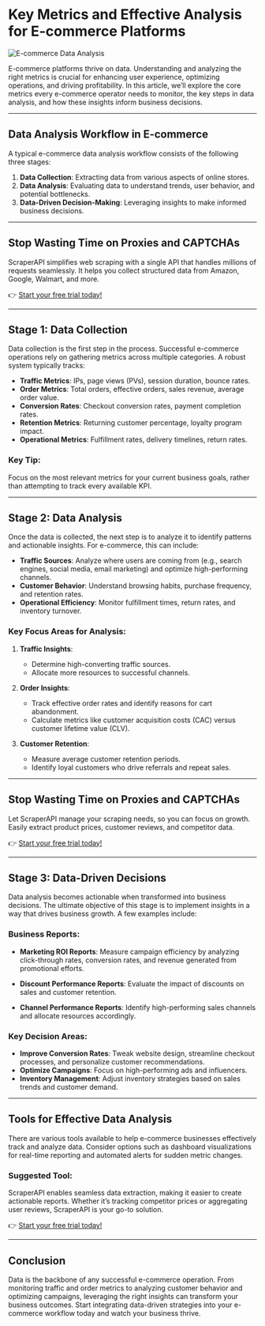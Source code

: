 # Key Metrics and Effective Analysis for E-commerce Platforms

![E-commerce Data Analysis](https://pic1.zhimg.com/v2-392c7929743e88bf0f579d152e719c4d_720w.jpg?source=3af55fa1)

E-commerce platforms thrive on data. Understanding and analyzing the right metrics is crucial for enhancing user experience, optimizing operations, and driving profitability. In this article, we’ll explore the core metrics every e-commerce operator needs to monitor, the key steps in data analysis, and how these insights inform business decisions.

---

## Data Analysis Workflow in E-commerce

A typical e-commerce data analysis workflow consists of the following three stages:

1. **Data Collection**: Extracting data from various aspects of online stores.
2. **Data Analysis**: Evaluating data to understand trends, user behavior, and potential bottlenecks.
3. **Data-Driven Decision-Making**: Leveraging insights to make informed business decisions.

---

## Stop Wasting Time on Proxies and CAPTCHAs

ScraperAPI simplifies web scraping with a single API that handles millions of requests seamlessly. It helps you collect structured data from Amazon, Google, Walmart, and more.  

👉 [Start your free trial today!](https://bit.ly/Scraperapi)

---

## Stage 1: Data Collection

Data collection is the first step in the process. Successful e-commerce operations rely on gathering metrics across multiple categories. A robust system typically tracks:

- **Traffic Metrics**: IPs, page views (PVs), session duration, bounce rates.
- **Order Metrics**: Total orders, effective orders, sales revenue, average order value.
- **Conversion Rates**: Checkout conversion rates, payment completion rates.
- **Retention Metrics**: Returning customer percentage, loyalty program impact.
- **Operational Metrics**: Fulfillment rates, delivery timelines, return rates.

### Key Tip:
Focus on the most relevant metrics for your current business goals, rather than attempting to track every available KPI.

---

## Stage 2: Data Analysis

Once the data is collected, the next step is to analyze it to identify patterns and actionable insights. For e-commerce, this can include:

- **Traffic Sources**: Analyze where users are coming from (e.g., search engines, social media, email marketing) and optimize high-performing channels.
- **Customer Behavior**: Understand browsing habits, purchase frequency, and retention rates.
- **Operational Efficiency**: Monitor fulfillment times, return rates, and inventory turnover.

### Key Focus Areas for Analysis:
1. **Traffic Insights**:
   - Determine high-converting traffic sources.
   - Allocate more resources to successful channels.

2. **Order Insights**:
   - Track effective order rates and identify reasons for cart abandonment.
   - Calculate metrics like customer acquisition costs (CAC) versus customer lifetime value (CLV).

3. **Customer Retention**:
   - Measure average customer retention periods.
   - Identify loyal customers who drive referrals and repeat sales.

---

## Stop Wasting Time on Proxies and CAPTCHAs

Let ScraperAPI manage your scraping needs, so you can focus on growth. Easily extract product prices, customer reviews, and competitor data.  

👉 [Start your free trial today!](https://bit.ly/Scraperapi)

---

## Stage 3: Data-Driven Decisions

Data analysis becomes actionable when transformed into business decisions. The ultimate objective of this stage is to implement insights in a way that drives business growth. A few examples include:

### Business Reports:
- **Marketing ROI Reports**:
  Measure campaign efficiency by analyzing click-through rates, conversion rates, and revenue generated from promotional efforts.

- **Discount Performance Reports**:
  Evaluate the impact of discounts on sales and customer retention.

- **Channel Performance Reports**:
  Identify high-performing sales channels and allocate resources accordingly.

### Key Decision Areas:
- **Improve Conversion Rates**: Tweak website design, streamline checkout processes, and personalize customer recommendations.
- **Optimize Campaigns**: Focus on high-performing ads and influencers.
- **Inventory Management**: Adjust inventory strategies based on sales trends and customer demand.

---

## Tools for Effective Data Analysis

There are various tools available to help e-commerce businesses effectively track and analyze data. Consider options such as dashboard visualizations for real-time reporting and automated alerts for sudden metric changes.

### Suggested Tool:
ScraperAPI enables seamless data extraction, making it easier to create actionable reports. Whether it’s tracking competitor prices or aggregating user reviews, ScraperAPI is your go-to solution.  

👉 [Start your free trial today!](https://bit.ly/Scraperapi)

---

## Conclusion

Data is the backbone of any successful e-commerce operation. From monitoring traffic and order metrics to analyzing customer behavior and optimizing campaigns, leveraging the right insights can transform your business outcomes. Start integrating data-driven strategies into your e-commerce workflow today and watch your business thrive.

